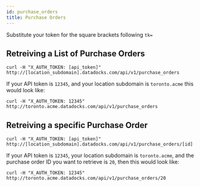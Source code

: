 ```yaml
---
id: purchase_orders
title: Purchase Orders
---
```


Substitute your token for the square brackets following `tk=`

## Retreiving a List of Purchase Orders

```
curl -H "X_AUTH_TOKEN: [api_token]" http://[location_subdomain].datadocks.com/api/v1/purchase_orders
```

If your API token is `12345`, and your location subdomain is `toronto.acme` this would look like:

```
curl -H "X_AUTH_TOKEN: 12345" http://toronto.acme.datadocks.com/api/v1/purchase_orders
```


## Retreiving a specific Purchase Order

```
curl -H "X_AUTH_TOKEN: [api_token]" http://[location_subdomain].datadocks.com/api/v1/purchase_orders/[id]
```

If your API token is `12345`, your location subdomain is `toronto.acme`, and the purchase order ID you want to retrieve is `20`, then this would look like:

```
curl -H "X_AUTH_TOKEN: 12345" http://toronto.acme.datadocks.com/api/v1/purchase_orders/20
```
